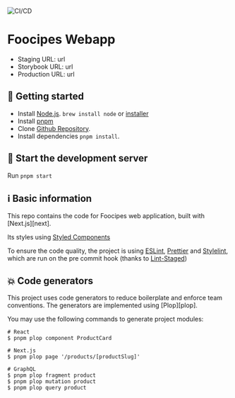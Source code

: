 ![CI/CD](https://github.com/foocipes/foocipes-web/workflows/CI/CD/badge.svg)

# Foocipes Webapp

- Staging URL: url
- Storybook URL: url
- Production URL: url

## 🚀 Getting started

- Install [Node.js](https://nodejs.org/en/). `brew install node` or [installer](https://nodejs.org/en/download/)
- Install [pnpm](https://pnpm.io/installation)
- Clone [Github Repository](https://github.com/foocipes/foocipes-web.git).
- Install dependencies `pnpm install`.

## 🔵 Start the development server

Run `pnpm start`

## ℹ️ Basic information

This repo contains the code for Foocipes web application, built with [Next.js][next].

Its styles using [Styled Components](https://github.com/styled-components)

To ensure the code quality, the project is using [ESLint](https://github.com/eslint/eslint), [Prettier](https://github.com/prettier/prettier) and [Stylelint](https://github.com/stylelint/stylelint), which are run on the pre commit hook (thanks to [Lint-Staged](https://github.com/okonet/lint-staged))

## 💥 Code generators

This project uses code generators to reduce boilerplate and enforce team
conventions. The generators are implemented using [Plop][plop].

You may use the following commands to generate project modules:

```
# React
$ pnpm plop component ProductCard

# Next.js
$ pnpm plop page '/products/[productSlug]'

# GraphQL
$ pnpm plop fragment product
$ pnpm plop mutation product
$ pnpm plop query product
```
